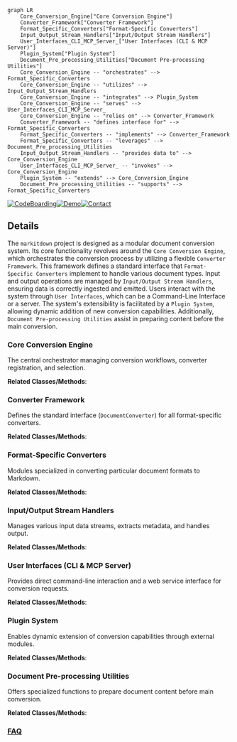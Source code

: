 ```mermaid
graph LR
    Core_Conversion_Engine["Core Conversion Engine"]
    Converter_Framework["Converter Framework"]
    Format_Specific_Converters["Format-Specific Converters"]
    Input_Output_Stream_Handlers["Input/Output Stream Handlers"]
    User_Interfaces_CLI_MCP_Server_["User Interfaces (CLI & MCP Server)"]
    Plugin_System["Plugin System"]
    Document_Pre_processing_Utilities["Document Pre-processing Utilities"]
    Core_Conversion_Engine -- "orchestrates" --> Format_Specific_Converters
    Core_Conversion_Engine -- "utilizes" --> Input_Output_Stream_Handlers
    Core_Conversion_Engine -- "integrates" --> Plugin_System
    Core_Conversion_Engine -- "serves" --> User_Interfaces_CLI_MCP_Server_
    Core_Conversion_Engine -- "relies on" --> Converter_Framework
    Converter_Framework -- "defines interface for" --> Format_Specific_Converters
    Format_Specific_Converters -- "implements" --> Converter_Framework
    Format_Specific_Converters -- "leverages" --> Document_Pre_processing_Utilities
    Input_Output_Stream_Handlers -- "provides data to" --> Core_Conversion_Engine
    User_Interfaces_CLI_MCP_Server_ -- "invokes" --> Core_Conversion_Engine
    Plugin_System -- "extends" --> Core_Conversion_Engine
    Document_Pre_processing_Utilities -- "supports" --> Format_Specific_Converters
```

[![CodeBoarding](https://img.shields.io/badge/Generated%20by-CodeBoarding-9cf?style=flat-square)](https://github.com/CodeBoarding/GeneratedOnBoardings)[![Demo](https://img.shields.io/badge/Try%20our-Demo-blue?style=flat-square)](https://www.codeboarding.org/demo)[![Contact](https://img.shields.io/badge/Contact%20us%20-%20contact@codeboarding.org-lightgrey?style=flat-square)](mailto:contact@codeboarding.org)

## Details

The `markitdown` project is designed as a modular document conversion system. Its core functionality revolves around the `Core Conversion Engine`, which orchestrates the conversion process by utilizing a flexible `Converter Framework`. This framework defines a standard interface that `Format-Specific Converters` implement to handle various document types. Input and output operations are managed by `Input/Output Stream Handlers`, ensuring data is correctly ingested and emitted. Users interact with the system through `User Interfaces`, which can be a Command-Line Interface or a server. The system's extensibility is facilitated by a `Plugin System`, allowing dynamic addition of new conversion capabilities. Additionally, `Document Pre-processing Utilities` assist in preparing content before the main conversion.

### Core Conversion Engine
The central orchestrator managing conversion workflows, converter registration, and selection.


**Related Classes/Methods**:



### Converter Framework
Defines the standard interface (`DocumentConverter`) for all format-specific converters.


**Related Classes/Methods**:



### Format-Specific Converters
Modules specialized in converting particular document formats to Markdown.


**Related Classes/Methods**:



### Input/Output Stream Handlers
Manages various input data streams, extracts metadata, and handles output.


**Related Classes/Methods**:



### User Interfaces (CLI & MCP Server)
Provides direct command-line interaction and a web service interface for conversion requests.


**Related Classes/Methods**:



### Plugin System
Enables dynamic extension of conversion capabilities through external modules.


**Related Classes/Methods**:



### Document Pre-processing Utilities
Offers specialized functions to prepare document content before main conversion.


**Related Classes/Methods**:





### [FAQ](https://github.com/CodeBoarding/GeneratedOnBoardings/tree/main?tab=readme-ov-file#faq)